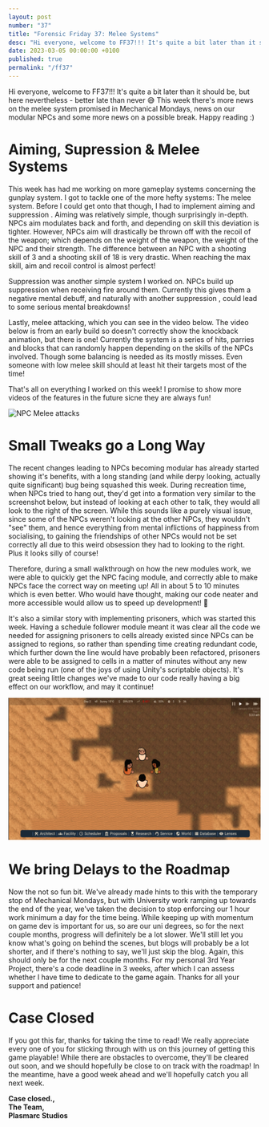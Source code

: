 ```yaml
---
layout: post
number: "37"
title: "Forensic Friday 37: Melee Systems"
desc: "Hi everyone, welcome to FF37!!! It's quite a bit later than it should be, but here nevertheless - better late than never 😅 This week there's more news on the melee system promised in Mechanical Mondays, news on our modular NPCs and some more news on a possible break. Happy reading :)"
date: 2023-03-05 00:00:00 +0100
published: true
permalink: "/ff37"
---
```


Hi everyone, welcome to FF37!!! It's quite a bit later than it should be, but here nevertheless - better late than never 😅 This week there's more news on the melee system promised in Mechanical Mondays, news on our modular NPCs and some more news on a possible break. Happy reading :)

# Aiming, Supression & Melee Systems
This week has had me working on more gameplay systems concerning the gunplay system. I got to tackle one of the more hefty systems: The melee system. Before I could get onto that though, I had to implement aiming and suppression . Aiming was relatively simple, though surprisingly in-depth. NPCs aim modulates back and forth, and depending on skill this deviation is tighter. However, NPCs aim will drastically be thrown off with the recoil of the weapon; which depends on the weight of the weapon, the weight of the NPC and their strength. The difference between an NPC with a shooting skill of 3 and a shooting skill of 18 is very drastic. When reaching the max skill, aim and recoil control is almost perfect!

Suppression was another simple system I worked on. NPCs build up suppression when receiving fire around them. Currently this gives them a negative mental debuff, and naturally with another suppression , could lead to some serious mental breakdowns!

Lastly, melee attacking, which you can see in the video below. The video below is from an early build so doesn't correctly show the knockback animation, but there is one! Currently the system is a series of hits, parries and blocks that can randomly happen depending on the skills of the NPCs involved. Though some balancing is needed as its mostly misses. Even someone with low melee skill should at least hit their targets most of the time!

That's all on everything I worked on this week! I promise to show more videos of the features in the future sicne they are always fun!

![NPC Melee attacks](../forensic-friday-media/ff37/melee.gif)

# Small Tweaks go a Long Way
The recent changes leading to NPCs becoming modular has already started showing it's benefits, with a long standing (and while derpy looking, actually quite significant) bug being squashed this week. During recreation time, when NPCs tried to hang out, they'd get into a formation very similar to the screenshot below, but instead of looking at each other to talk, they would all look to the right of the screen. While this sounds like a purely visual issue, since some of the NPCs weren't looking at the other NPCs, they wouldn't "see" them, and hence everything from mental inflictions of happiness from socialising, to gaining the friendships of other NPCs would not be set correctly all due to this weird obsession they had to looking to the right. Plus it looks silly of course!

Therefore, during a small walkthrough on how the new modules work, we were able to quickly get the NPC facing module, and correctly able to make NPCs face the correct way on meeting up! All in about 5 to 10 minutes which is even better. Who would have thought, making our code neater and more accessible would allow us to speed up development! 🤪 

It's also a similar story with implementing prisoners, which was started this week. Having a schedule follower module meant it was clear all the code we needed for assigning prisoners to cells already existed since NPCs can be assigned to regions, so rather than spending time creating redundant code, which further down the line would have probably been refactored, prisoners were able to be assigned to cells in a matter of minutes without any new code being run (one of the joys of using Unity's scriptable objects). It's great seeing little changes we've made to our code really having a big effect on our workflow, and may it continue!

![NPCs gathered around](../forensic-friday-media/ff37/img1.png)

# We bring Delays to the Roadmap
Now the not so fun bit. We've already made hints to this with the temporary stop of Mechanical Mondays, but with University work ramping up towards the end of the year, we've taken the decision to stop enforcing our 1 hour work minimum a day for the time being. While keeping up with momentum on game dev is important for us, so are our uni degrees, so for the next couple months, progress will definitely be a lot slower. We'll still let you know what's going on behind the scenes, but blogs will probably be a lot shorter, and if there's nothing to say, we'll just skip the blog. Again, this should only be for the next couple months. For my personal 3rd Year Project, there's a code deadline in 3 weeks, after which I can assess whether I have time to dedicate to the game again. Thanks for all your support and patience!

# Case Closed
If you got this far, thanks for taking the time to read! We really appreciate every one of you for sticking through with us on this journey of getting this game playable! While there are obstacles to overcome, they'll be cleared out soon, and we should hopefully be close to on track with the roadmap! In the meantime, have a good week ahead and we'll hopefully catch you all next week. 

**Case closed.,**\
**The Team,**\
**Plasmarc Studios**
